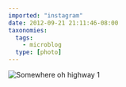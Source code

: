 ```yaml
---
imported: "instagram"
date: 2012-09-21 21:11:46-08:00
taxonomies:
  tags:
    - microblog
  type: [photo]
---
```

![Somewhere oh highway 1](/media/images/photos/2012/09/d500e91267a17a036ac73d4933be128c.jpg)

